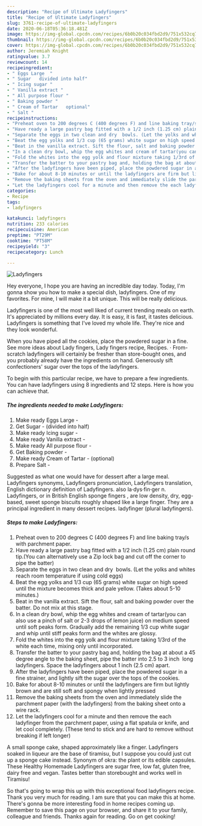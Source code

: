 ```yaml
---
description: "Recipe of Ultimate Ladyfingers"
title: "Recipe of Ultimate Ladyfingers"
slug: 3761-recipe-of-ultimate-ladyfingers
date: 2020-06-18T05:36:18.481Z
image: https://img-global.cpcdn.com/recipes/6b0b20c034fbd2d9/751x532cq70/ladyfingers-recipe-main-photo.jpg
thumbnail: https://img-global.cpcdn.com/recipes/6b0b20c034fbd2d9/751x532cq70/ladyfingers-recipe-main-photo.jpg
cover: https://img-global.cpcdn.com/recipes/6b0b20c034fbd2d9/751x532cq70/ladyfingers-recipe-main-photo.jpg
author: Jeremiah Knight
ratingvalue: 3.7
reviewcount: 14
recipeingredient:
- " Eggs Large  "
- " Sugar   divided into half"
- " Icing sugar "
- " Vanilla extract "
- " All purpose flour "
- " Baking powder "
- " Cream of Tartar   optional"
- " Salt "
recipeinstructions:
- "Preheat oven to 200 degrees C (400 degrees F) and line baking tray/s with parchment paper."
- "Have ready a large pastry bag fitted with a 1/2 inch (1.25 cm) plain round tip.(You can alternatively use a Zip lock bag and cut off the corner to pipe the batter)"
- "Separate the eggs in two clean and dry  bowls. (Let the yolks and whites reach room temperature if using cold eggs)"
- "Beat the egg yolks and 1/3 cup (65 grams) white sugar on high speed until the mixture becomes thick and pale yellow. (Takes about 5-10 minutes.)"
- "Beat in the vanilla extract. Sift the flour, salt and baking powder over the batter. Do not mix at this stage."
- "In a clean dry bowl, whip the egg whites and cream of tartar(you can also use a pinch of salt or 2-3 drops of lemon juice) on medium speed until soft peaks form. Gradually add the remaining 1/3 cup white sugar and whip until stiff peaks form and the whites are glossy."
- "Fold the whites into the egg yolk and flour mixture taking 1/3rd of the white each time, mixing only until incorporated."
- "Transfer the batter to your pastry bag and, holding the bag at about a 45 degree angle to the baking sheet, pipe the batter into 2.5 to 3 inch  long ladyfingers. Space the ladyfingers about 1 inch (2.5 cm) apart."
- "After the ladyfingers have been piped, place the powdered sugar in a fine strainer, and lightly sift the sugar over the tops of the cookies."
- "Bake for about 8-10 minutes or until the ladyfingers are firm but lightly brown and are still soft and spongy when lightly pressed"
- "Remove the baking sheets from the oven and immediately slide the parchment paper (with the ladyfingers) from the baking sheet onto a wire rack."
- "Let the ladyfingers cool for a minute and then remove the each ladyfinger from the parchment paper, using a flat spatula or knife, and let cool completely. (These tend to stick and are hard to remove without breaking if left longer)"
categories:
- Recipe
tags:
- ladyfingers

katakunci: ladyfingers 
nutrition: 233 calories
recipecuisine: American
preptime: "PT29M"
cooktime: "PT58M"
recipeyield: "3"
recipecategory: Lunch

---
```



![Ladyfingers](https://img-global.cpcdn.com/recipes/6b0b20c034fbd2d9/751x532cq70/ladyfingers-recipe-main-photo.jpg)

Hey everyone, I hope you are having an incredible day today. Today, I'm gonna show you how to make a special dish, ladyfingers. One of my favorites. For mine, I will make it a bit unique. This will be really delicious.

Ladyfingers is one of the most well liked of current trending meals on earth. It's appreciated by millions every day. It is easy, it is fast, it tastes delicious. Ladyfingers is something that I've loved my whole life. They're nice and they look wonderful.

When you have piped all the cookies, place the powdered sugar in a fine. See more ideas about Lady fingers, Lady fingers recipe, Recipes. · From-scratch ladyfingers will certainly be fresher than store-bought ones, and you probably already have the ingredients on hand. Generously sift confectioners&#39; sugar over the tops of the ladyfingers.


To begin with this particular recipe, we have to prepare a few ingredients. You can have ladyfingers using 8 ingredients and 12 steps. Here is how you can achieve that.

<!--inarticleads1-->

##### The ingredients needed to make Ladyfingers:

1. Make ready  Eggs Large  -
1. Get  Sugar -  (divided into half)
1. Make ready  Icing sugar -
1. Make ready  Vanilla extract -
1. Make ready  All purpose flour -
1. Get  Baking powder -
1. Make ready  Cream of Tartar -  (optional)
1. Prepare  Salt -


Suggested as what one would have for dessert after a large meal. Ladyfingers synonyms, Ladyfingers pronunciation, Ladyfingers translation, English dictionary definition of Ladyfingers. also la·dys·fin·ger n. Ladyfingers, or in British English sponge fingers , are low density, dry, egg-based, sweet sponge biscuits roughly shaped like a large finger. They are a principal ingredient in many dessert recipes. ladyfinger (plural ladyfingers). 

<!--inarticleads2-->

##### Steps to make Ladyfingers:

1. Preheat oven to 200 degrees C (400 degrees F) and line baking tray/s with parchment paper.
1. Have ready a large pastry bag fitted with a 1/2 inch (1.25 cm) plain round tip.(You can alternatively use a Zip lock bag and cut off the corner to pipe the batter)
1. Separate the eggs in two clean and dry  bowls. (Let the yolks and whites reach room temperature if using cold eggs)
1. Beat the egg yolks and 1/3 cup (65 grams) white sugar on high speed until the mixture becomes thick and pale yellow. (Takes about 5-10 minutes.)
1. Beat in the vanilla extract. Sift the flour, salt and baking powder over the batter. Do not mix at this stage.
1. In a clean dry bowl, whip the egg whites and cream of tartar(you can also use a pinch of salt or 2-3 drops of lemon juice) on medium speed until soft peaks form. Gradually add the remaining 1/3 cup white sugar and whip until stiff peaks form and the whites are glossy.
1. Fold the whites into the egg yolk and flour mixture taking 1/3rd of the white each time, mixing only until incorporated.
1. Transfer the batter to your pastry bag and, holding the bag at about a 45 degree angle to the baking sheet, pipe the batter into 2.5 to 3 inch  long ladyfingers. Space the ladyfingers about 1 inch (2.5 cm) apart.
1. After the ladyfingers have been piped, place the powdered sugar in a fine strainer, and lightly sift the sugar over the tops of the cookies.
1. Bake for about 8-10 minutes or until the ladyfingers are firm but lightly brown and are still soft and spongy when lightly pressed
1. Remove the baking sheets from the oven and immediately slide the parchment paper (with the ladyfingers) from the baking sheet onto a wire rack.
1. Let the ladyfingers cool for a minute and then remove the each ladyfinger from the parchment paper, using a flat spatula or knife, and let cool completely. (These tend to stick and are hard to remove without breaking if left longer)


A small sponge cake, shaped approximately like a finger. Ladyfingers soaked in liqueur are the base of tiramisu, but I suppose you could just cut up a sponge cake instead. Synonym of okra: the plant or its edible capsules. These Healthy Homemade Ladyfingers are sugar free, low fat, gluten free, dairy free and vegan. Tastes better than storebought and works well in Tiramisu! 

So that's going to wrap this up with this exceptional food ladyfingers recipe. Thank you very much for reading. I am sure that you can make this at home. There's gonna be more interesting food in home recipes coming up. Remember to save this page on your browser, and share it to your family, colleague and friends. Thanks again for reading. Go on get cooking!
